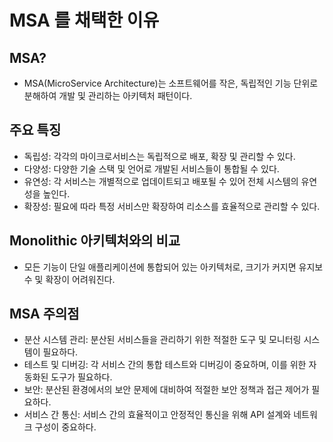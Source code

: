 # MSA 를 채택한 이유

## MSA?
- MSA(MicroService Architecture)는 소프트웨어를 작은, 독립적인 기능 단위로 분해하여 개발 및 관리하는 아키텍처 패턴이다.

## 주요 특징
- 독립성: 각각의 마이크로서비스는 독립적으로 배포, 확장 및 관리할 수 있다.
- 다양성: 다양한 기술 스택 및 언어로 개발된 서비스들이 통합될 수 있다.
- 유연성: 각 서비스는 개별적으로 업데이트되고 배포될 수 있어 전체 시스템의 유연성을 높인다.
- 확장성: 필요에 따라 특정 서비스만 확장하여 리소스를 효율적으로 관리할 수 있다.

## Monolithic 아키텍처와의 비교
- 모든 기능이 단일 애플리케이션에 통합되어 있는 아키텍처로, 크기가 커지면 유지보수 및 확장이 어려워진다.

## MSA 주의점
- 분산 시스템 관리: 분산된 서비스들을 관리하기 위한 적절한 도구 및 모니터링 시스템이 필요하다.
- 테스트 및 디버깅: 각 서비스 간의 통합 테스트와 디버깅이 중요하며, 이를 위한 자동화된 도구가 필요하다.
- 보안: 분산된 환경에서의 보안 문제에 대비하여 적절한 보안 정책과 접근 제어가 필요하다.
- 서비스 간 통신: 서비스 간의 효율적이고 안정적인 통신을 위해 API 설계와 네트워크 구성이 중요하다.
